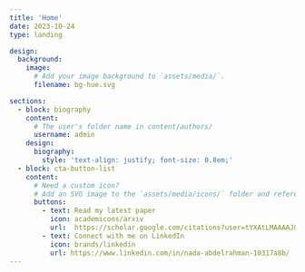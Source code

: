 ```yaml
---
title: 'Home'
date: 2023-10-24
type: landing

design:
  background:
    image:
      # Add your image background to `assets/media/`.
      filename: bg-hue.svg

sections:
  - block: biography
    content:
      # The user's folder name in content/authors/
      username: admin
    design:
      biography:
        style: 'text-align: justify; font-size: 0.8em;'
  - block: cta-button-list
    content:
      # Need a custom icon?
      # Add an SVG image to the `assets/media/icons/` folder and reference it in the `icon` field below
      buttons:
        - text: Read my latest paper
          icon: academicons/arxiv
          url:  https://scholar.google.com/citations?user=tYXAtLMAAAAJ&hl=en
        - text: Connect with me on LinkedIn
          icon: brands/linkedin
          url: https://www.linkedin.com/in/nada-abdelrahman-10317a8b/
---
```

